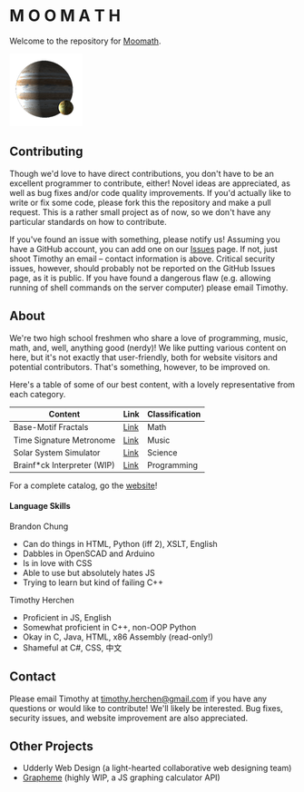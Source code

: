 # M O O M A T H

Welcome to the repository for [Moomath](//moomath.com).

![Io is wonderful](https://raw.githubusercontent.com/Nichodon/nichodon.github.io/master/images/favicon.png)

## Contributing

Though we'd love to have direct contributions, you don't have to be an excellent programmer to contribute, either! Novel ideas are appreciated, as well as bug fixes and/or code quality improvements. If you'd actually like to write or fix some code, please fork this the repository and make a pull request. This is a rather small project as of now, so we don't have any particular standards on how to contribute.

If you've found an issue with something, please notify us! Assuming you have a GitHub account, you can add one on our [Issues](https://github.com/Nichodon/nichodon.github.io/issues) page. If not, just shoot Timothy an email – contact information is above. Critical security issues, however, should probably not be reported on the GitHub Issues page, as it is public. If you have found a dangerous flaw (e.g. allowing running of shell commands on the server computer) please email Timothy.

## About

We're two high school freshmen who share a love of programming, music, math, and, well, anything good (nerdy)!
We like putting various content on here, but it's not exactly that user-friendly, both for website visitors and potential contributors. That's something, however, to be improved on.

Here's a table of some of our best content, with a lovely representative from each category.

| Content | Link | Classification |
| --- | --- | --- |
| Base-Motif Fractals | [Link](https://nichodon.github.io/fractals/0003/) | Math |
| Time Signature Metronome | [Link](https://nichodon.github.io/programs/0003/) | Music |
| Solar System Simulator | [Link](https://nichodon.github.io/programs/0006/) | Science |
| Brainf\*ck Interpreter (WIP) | [Link](https://nichodon.github.io/programs/0008/) | Programming |

For a complete catalog, go the [website](//moomath.com)!

#### Language Skills

Brandon Chung

* Can do things in HTML, Python (iff 2), XSLT, English
* Dabbles in OpenSCAD and Arduino
* Is in love with CSS
* Able to use but absolutely hates JS
* Trying to learn but kind of failing C++

Timothy Herchen

* Proficient in JS, English
* Somewhat proficient in C++, non-OOP Python
* Okay in C, Java, HTML, x86 Assembly (read-only!)
* Shameful at C#, CSS, 中文

## Contact

Please email Timothy at [timothy.herchen@gmail.com](mailto:timothy.herchen@gmail.com) if you have any questions or would like to contribute! We'll likely be interested.
Bug fixes, security issues, and website improvement are also appreciated.

## Other Projects

* Udderly Web Design (a light-hearted collaborative web designing team) 
* [Grapheme](https://github.com/anematode/grapheme) (highly WIP, a JS graphing calculator API)
